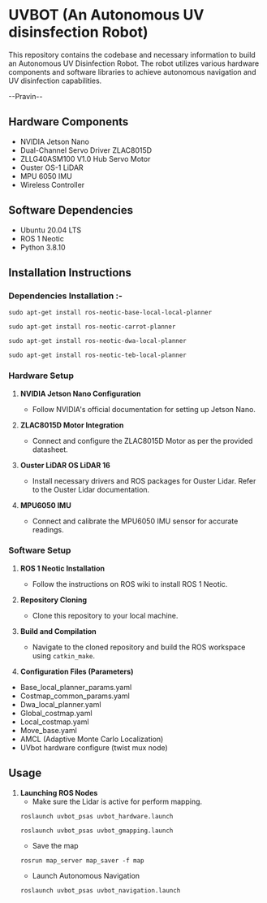 # UVBOT (An Autonomous UV disinsfection Robot)

This repository contains the codebase and necessary information to build an Autonomous UV Disinfection Robot. The robot utilizes various hardware components and software libraries to achieve autonomous navigation and UV disinfection capabilities.

--Pravin--

## Hardware Components

- NVIDIA Jetson Nano
- Dual-Channel Servo Driver ZLAC8015D
- ZLLG40ASM100 V1.0 Hub Servo Motor 
- Ouster OS-1 LiDAR
- MPU 6050 IMU
- Wireless Controller 

## Software Dependencies

- Ubuntu 20.04 LTS
- ROS 1 Neotic
- Python 3.8.10

## Installation Instructions
### Dependencies Installation :-

```
sudo apt-get install ros-neotic-base-local-local-planner
```
```
sudo apt-get install ros-neotic-carrot-planner
```
```
sudo apt-get install ros-neotic-dwa-local-planner
```
```
sudo apt-get install ros-neotic-teb-local-planner
```

### Hardware Setup

1. **NVIDIA Jetson Nano Configuration**
    - Follow NVIDIA's official documentation for setting up Jetson Nano.

2. **ZLAC8015D Motor Integration**
    - Connect and configure the ZLAC8015D Motor as per the provided datasheet.

3. **Ouster LiDAR OS LiDAR 16**
    - Install necessary drivers and ROS packages for Ouster Lidar. Refer to the Ouster Lidar documentation.

4. **MPU6050 IMU**
    - Connect and calibrate the MPU6050 IMU sensor for accurate readings.

### Software Setup

1. **ROS 1 Neotic Installation**
    - Follow the instructions on ROS wiki to install ROS 1 Neotic.

2. **Repository Cloning**
    - Clone this repository to your local machine.

3. **Build and Compilation**
    - Navigate to the cloned repository and build the ROS workspace using `catkin_make`.

4. **Configuration Files (Parameters)**
- Base_local_planner_params.yaml
- Costmap_common_params.yaml
- Dwa_local_planner.yaml
- Global_costmap.yaml
- Local_costmap.yaml
- Move_base.yaml
- AMCL (Adaptive Monte Carlo Localization)
- UVbot hardware configure (twist mux node)

## Usage

1. **Launching ROS Nodes**
    - Make sure the Lidar is active for perform mapping.
    ```
    roslaunch uvbot_psas uvbot_hardware.launch
    ```
    ```
    roslaunch uvbot_psas uvbot_gmapping.launch
    ```
    - Save the map
    ```
    rosrun map_server map_saver -f map
    ```
    - Launch Autonomous Navigation 
    ```
    roslaunch uvbot_psas uvbot_navigation.launch
    ```